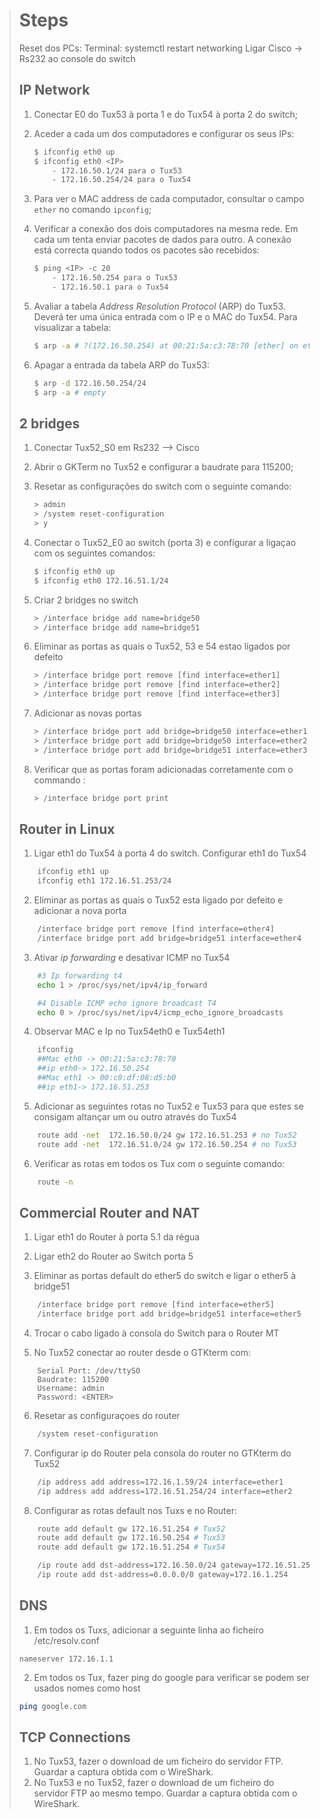 > # Steps
> 
> Reset dos PCs:
> Terminal: systemctl restart networking
> Ligar Cisco -> Rs232 ao console do switch
>
> ## IP Network
>
> 1. Conectar E0 do Tux53 à porta 1 e do Tux54 à porta 2 do switch;
> 2. Aceder a cada um dos computadores e configurar os seus IPs:
> 
>     ```bash
>     $ ifconfig eth0 up
>     $ ifconfig eth0 <IP>
>         - 172.16.50.1/24 para o Tux53
>         - 172.16.50.254/24 para o Tux54
>     ```
> 
> 3. Para ver o MAC address de cada computador, consultar o campo `ether` no comando `ipconfig`;
> 4. Verificar a conexão dos dois computadores na mesma rede. Em cada um tenta enviar pacotes de dados para outro. A conexão está correcta quando todos os pacotes são recebidos:
> 
>     ```bash
>     $ ping <IP> -c 20
>         - 172.16.50.254 para o Tux53
>         - 172.16.50.1 para o Tux54
>     ```
> 
> 5. Avaliar a tabela *Address Resolution Protocol* (ARP) do Tux53. Deverá ter uma única entrada com o IP e o MAC do Tux54. Para visualizar a tabela:
> 
>     ```bash
>     $ arp -a # ?(172.16.50.254) at 00:21:5a:c3:78:70 [ether] on eth0
>     ```
> 
> 6. Apagar a entrada da tabela ARP do Tux53:
> 
>     ```bash
>     $ arp -d 172.16.50.254/24
>     $ arp -a # empty
>     ```
>
> ## 2 bridges
> 1. Conectar Tux52_S0 em Rs232 –> Cisco
> 3. Abrir o GKTerm no Tux52 e configurar a baudrate para 115200;
> 4. Resetar as configurações do switch com o seguinte comando:
> 
>     ```bash
>     > admin
>     > /system reset-configuration
>     > y
>     ```
> 
> 5. Conectar o Tux52_E0 ao switch (porta 3) e configurar a ligaçao com os seguintes comandos:
> 
>     ```bash
>     $ ifconfig eth0 up
>     $ ifconfig eth0 172.16.51.1/24
>     ```
> 
> 6. Criar 2 bridges no switch
> 
>     ```bash
>     > /interface bridge add name=bridge50
>     > /interface bridge add name=bridge51
>     ```
> 
> 7. Eliminar as portas as quais o Tux52, 53 e 54 estao ligados por defeito
> 
>     ```bash
>     > /interface bridge port remove [find interface=ether1] 
>     > /interface bridge port remove [find interface=ether2] 
>     > /interface bridge port remove [find interface=ether3] 
>     ```
> 
> 8. Adicionar as novas portas
> 
>     ```bash
>     > /interface bridge port add bridge=bridge50 interface=ether1
>     > /interface bridge port add bridge=bridge50 interface=ether2 
>     > /interface bridge port add bridge=bridge51 interface=ether3
>     ```
> 
> 9. Verificar que as portas foram adicionadas corretamente com o commando :
> 
>     ```bash
>     > /interface bridge port print
>     ```
> ## Router in Linux
> 
> 1. Ligar eth1 do Tux54 à porta 4 do switch. Configurar eth1 do Tux54
> ```bash
>     ifconfig eth1 up
>     ifconfig eth1 172.16.51.253/24
> ```
> 
> 2. Eliminar as portas as quais o Tux52 esta ligado por defeito e adicionar a nova porta
> ```bash
>     /interface bridge port remove [find interface=ether4]
>     /interface bridge port add bridge=bridge51 interface=ether4
> ```
> 
> 3. Ativar *ip forwarding* e desativar ICMP no Tux54
> ```bash
>     #3 Ip forwarding t4
>     echo 1 > /proc/sys/net/ipv4/ip_forward
> 
>     #4 Disable ICMP echo ignore broadcast T4
>     echo 0 > /proc/sys/net/ipv4/icmp_echo_ignore_broadcasts
> ```
> 
> 4. Observar MAC e Ip no Tux54eth0 e Tux54eth1
> ```bash
>     ifconfig
>     ##Mac eth0 -> 00:21:5a:c3:78:70
>     ##ip eth0-> 172.16.50.254
>     ##Mac eth1 -> 00:c0:df:08:d5:b0
>     ##ip eth1-> 172.16.51.253
> ```
> 
> 5. Adicionar as seguintes rotas no Tux52 e Tux53 para que estes se consigam altançar um ou outro através do Tux54
> ```bash
>     route add -net  172.16.50.0/24 gw 172.16.51.253 # no Tux52
>     route add -net  172.16.51.0/24 gw 172.16.50.254 # no Tux53
> ```
> 
> 6. Verificar as rotas em todos os Tux com o seguinte comando:
> ```bash
>     route -n
> ```
>
> ## Commercial Router and NAT
>
> 1. Ligar eth1 do Router à porta 5.1 da régua
>
> 2. Ligar eth2 do Router ao Switch porta 5
> 
> 3. Eliminar as portas default do ether5 do switch e ligar o ether5 à bridge51
> 
> ```bash
>     /interface bridge port remove [find interface=ether5]
>     /interface bridge port add bridge=bridge51 interface=ether5
> ```
> 
> 4. Trocar o cabo ligado à consola do Switch para o Router MT
> 
> 5. No Tux52 conectar ao router desde o GTKterm com:
> 
> ```note
>     Serial Port: /dev/ttyS0
>     Baudrate: 115200
>     Username: admin
>     Password: <ENTER>
> ```
> 
> 6. Resetar as configuraçoes do router
> 
> ```bash
>     /system reset-configuration
> ```
> 
> 7. Configurar ip do Router pela consola do router no GTKterm do Tux52
> 
> ```bash
>     /ip address add address=172.16.1.59/24 interface=ether1
>     /ip address add address=172.16.51.254/24 interface=ether2
> ```
> 
> 8. Configurar as rotas default nos Tuxs e no Router:
> 
> ```bash
>     route add default gw 172.16.51.254 # Tux52
>     route add default gw 172.16.50.254 # Tux53
>     route add default gw 172.16.51.254 # Tux54
> 
>     /ip route add dst-address=172.16.50.0/24 gateway=172.16.51.253  # Router console
>     /ip route add dst-address=0.0.0.0/0 gateway=172.16.1.254        # Router console
> ```
> 
> ## DNS
> 1. Em todos os Tuxs, adicionar a seguinte linha ao ficheiro /etc/resolv.conf
> 
> ```note
> nameserver 172.16.1.1
> ```
> 2. Em todos os Tux, fazer ping do google para verificar se podem ser usados nomes como host
> 
> ```bash
> ping google.com
> ```
> 
> ## TCP Connections
> 1. No Tux53, fazer o download de um ficheiro do servidor FTP. Guardar a captura obtida com o WireShark.
> 2. No Tux53 e no Tux52, fazer o download de um ficheiro do servidor FTP ao mesmo tempo. Guardar a captura obtida com o WireShark.